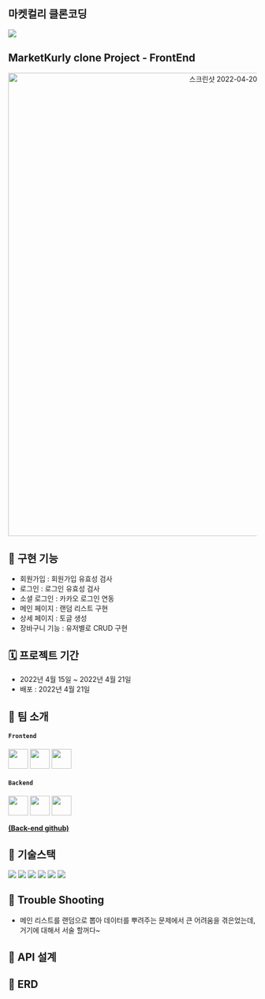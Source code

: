 ## 마켓컬리 클론코딩

![](../../Desktop/Desktop_image/springlogo.png)

## MarketKurly clone Project - FrontEnd

<div align="center">
<img width="940" alt="스크린샷 2022-04-20 오후 11 17 02" src="https://user-images.githubusercontent.com/98807506/164251304-7d922bbe-4bbd-4370-ba77-e3df065655ab.png">
 </div>

## 🤖 구현 기능

- 회원가입 : 회원가입 유효성 검사
- 로그인 : 로그인 유효성 검사
- 소셜 로그인 : 카카오 로그인 연동
- 메인 페이지 : 랜덤 리스트 구현
- 상세 페이지 : 토글 생성
- 장바구니 기능 : 유저별로 CRUD 구현

## 🗓 프로젝트 기간

- 2022년 4월 15일 ~ 2022년 4월 21일
- 배포 : 2022년 4월 21일

## 👥 팀 소개

#### `Frontend`

<a href="https://github.com/crown0205" target="_blank"><img height="40"  src="https://img.shields.io/static/v1?label=React&message=정현수 &color=1c7ed6&style=for-the-badge&>"/></a>
<a href="https://github.com/Co-Ji" target="_blank"><img height="40"  src="https://img.shields.io/static/v1?label=React&message=강성지 &color=1c7ed6&style=for-the-badge&>"/></a>
<a href="https://github.com/jiaegong" target="_blank"><img height="40"  src="https://img.shields.io/static/v1?label=React&message=공지애 &color=1c7ed6&style=for-the-badge&>"/></a>

#### `Backend`

<a href="https://github.com/Kodddii" target="_blank"><img height="40"  src="https://img.shields.io/static/v1?label=Node.js&message=홍준기 &color=ffd43b&style=for-the-badge&>"/></a>
<a href="https://github.com/ivryxx" target="_blank"><img height="40"  src="https://img.shields.io/static/v1?label=Node.js&message=김윤하 &color=ffd43b&style=for-the-badge&>"/></a>
<a href="https://github.com/taekyunJason" target="_blank"><img height="40"  src="https://img.shields.io/static/v1?label=Node.js&message=김태균 &color=ffd43b&style=for-the-badge&>"/></a>

**[(Back-end github)](https://github.com/Kodddii/cloneproject.git)**

## 📜 기술스택

<div>
<img src="https://img.shields.io/badge/React-61DAFB?style=flat-square&logo=React&logoColor=white"/>
<img src="https://img.shields.io/badge/Create React App-09D3AC?style=flat-square&logo=Create React App&logoColor=white"/>
<img src="https://img.shields.io/badge/React Router-CA4245?style=flat-square&logo=React Router&logoColor=white"/>
<img src="https://img.shields.io/badge/styled-components-DB7093?style=flat-square&logo=styled-components&logoColor=white"/>
<img src="https://img.shields.io/badge/Redux-764ABC?style=flat-square&logo=Redux&logoColor=white"/>
<img src="https://img.shields.io/badge/JavaScript-F7DF1E?style=flat-square&logo=JavaScript&logoColor=white"/>
</div>

## 🏹 Trouble Shooting

- 메인 리스트를 랜덤으로 뽑아 데이터를 뿌려주는 문제에서 큰 어려움을 겪은었는데, 거기에 대해서 서술 할꺼다~

<!-- - 후기 수정하기 부분에서 useSelector을 이용하여 포스트 상세페이지 정보를 가져왔는데 find함수를 이용해 후기의 Id값과 params의 commentId값이 같은 것을 반환해야하는데 반환하지 못하는 문제 발생
  → 서버에서 받아온 제이슨 형식 데이터 안의 후기 ID값은 보기엔 숫자형태처럼 보이지만 숫자가 아니었기에 ===가 아닌 ==을 써서 해결

- 회원가입 유효성검사
  → 기존 정규식이 유효성 검사의 역할을 제대로 하지 못해, 정규식을 분리하여 조건을 걸어 사용하니 해결 됨.

- 장바구니 페이지에서 useSelector로 장바구니 리스트를 불러와 price 정보를 빼내는 과정에서 for문을 돌렸을 때 useSelector를 해 오기 전, 장바구니 리스트 반복문이 먼저 실행되어 오류 발생
  → for문 대신 map함수를 사용하여 똑같이 반복문을 돌리는데 [장바구니리스트.map()]을 [장바구니리스트 && 장바구니리스트.map()]으로 써서 문제 해결 -->

## 🔨 API 설계

<!-- <img width="984" alt="스크린샷 2022-04-20 오후 11 00 57" src="https://user-images.githubusercontent.com/98807506/164247995-de2e99fd-cf5a-46ea-80fa-5fd28344592c.png">
<img width="1040" alt="스크린샷 2022-04-20 오후 11 01 10" src="https://user-images.githubusercontent.com/98807506/164248017-4a7f6595-769f-415c-b672-b8257b829b0f.png"> -->

## 🐳 ERD

<!-- ![스크린샷 2022-04-20 오후 10 16 54](https://user-images.githubusercontent.com/98807506/164242191-692527fa-a6c4-4805-9dea-c906b7219b87.png) -->

